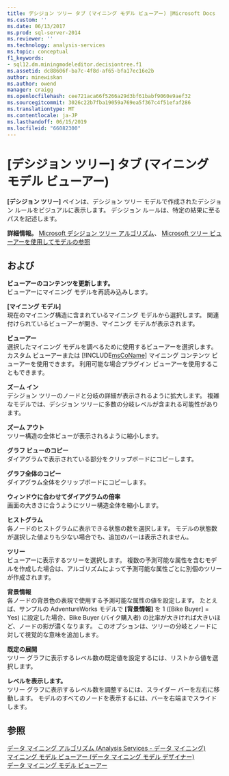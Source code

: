```yaml
---
title: デシジョン ツリー タブ (マイニング モデル ビューアー) |Microsoft Docs
ms.custom: ''
ms.date: 06/13/2017
ms.prod: sql-server-2014
ms.reviewer: ''
ms.technology: analysis-services
ms.topic: conceptual
f1_keywords:
- sql12.dm.miningmodeleditor.decisiontree.f1
ms.assetid: dc88606f-ba7c-4f8d-af65-bfa17ec16e2b
author: minewiskan
ms.author: owend
manager: craigg
ms.openlocfilehash: cee721aca66f5266a29d3bf61babf9060e9aef32
ms.sourcegitcommit: 3026c22b7fba19059a769ea5f367c4f51efaf286
ms.translationtype: MT
ms.contentlocale: ja-JP
ms.lasthandoff: 06/15/2019
ms.locfileid: "66082300"
---
```

# <a name="decision-tree-tab-mining-model-viewer"></a>[デシジョン ツリー] タブ (マイニング モデル ビューアー)
  **[デシジョン ツリー]** ペインは、デシジョン ツリー モデルで作成されたデシジョン ルールをビジュアルに表示します。 デシジョン ルールは、特定の結果に至るパスを記述します。  
  
 **詳細情報。** [Microsoft デシジョン ツリー アルゴリズム](data-mining/microsoft-decision-trees-algorithm.md)、 [Microsoft ツリー ビューアーを使用してモデルの参照](data-mining/browse-a-model-using-the-microsoft-tree-viewer.md)  
  
## <a name="options"></a>および  
 **ビューアーのコンテンツを更新します。**  
 ビューアーにマイニング モデルを再読み込みします。  
  
 **[マイニング モデル]**  
 現在のマイニング構造に含まれているマイニング モデルから選択します。 関連付けられているビューアーが開き、マイニング モデルが表示されます。  
  
 **ビューアー**  
 選択したマイニング モデルを調べるために使用するビューアーを選択します。 カスタム ビューアーまたは [!INCLUDE[msCoName](../includes/msconame-md.md)] マイニング コンテンツ ビューアーを使用できます。 利用可能な場合プラグイン ビューアーを使用することもできます。  
  
 **ズーム イン**  
 デシジョン ツリーのノードと分岐の詳細が表示されるように拡大します。 複雑なモデルでは、デシジョン ツリーに多数の分岐レベルが含まれる可能性があります。  
  
 **ズーム アウト**  
 ツリー構造の全体ビューが表示されるように縮小します。  
  
 **グラフ ビューのコピー**  
 ダイアグラムで表示されている部分をクリップボードにコピーします。  
  
 **グラフ全体のコピー**  
 ダイアグラム全体をクリップボードにコピーします。  
  
 **ウィンドウに合わせてダイアグラムの倍率**  
 画面の大きさに合うようにツリー構造全体を縮小します。  
  
 **ヒストグラム**  
 各ノードのヒストグラムに表示できる状態の数を選択します。 モデルの状態数が選択した値よりも少ない場合でも、追加のバーは表示されません。  
  
 **ツリー**  
 ビューアーに表示するツリーを選択します。 複数の予測可能な属性を含むモデルを作成した場合は、アルゴリズムによって予測可能な属性ごとに別個のツリーが作成されます。  
  
 **背景情報**  
 各ノードの背景色の表現で使用する予測可能な属性の値を設定します。 たとえば、サンプルの AdventureWorks モデルで **[背景情報]** を 1 ([Bike Buyer] = Yes) に設定した場合、Bike Buyer (バイク購入者) の比率が大きければ大きいほど、ノードの影が濃くなります。 このオプションは、ツリーの分岐とノードに対して視覚的な意味を追加します。  
  
 **既定の展開**  
 ツリー グラフに表示するレベル数の既定値を設定するには、リストから値を選択します。  
  
 **レベルを表示します。**  
 ツリー グラフに表示するレベル数を調整するには、スライダー バーを左右に移動します。 モデルのすべてのノードを表示するには、バーを右端までスライドします。  
  
## <a name="see-also"></a>参照  
 [データ マイニング アルゴリズム &#40;Analysis Services - データ マイニング&#41;](data-mining/data-mining-algorithms-analysis-services-data-mining.md)   
 [マイニング モデル ビューアー (データ マイニング モデル デザイナー)](mining-model-viewers-data-mining-model-designer.md)   
 [データ マイニング モデル ビューアー](data-mining/data-mining-model-viewers.md)  
  
  
